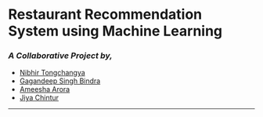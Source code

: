# Restaurant Recommendation System using Machine Learning

### _A Collaborative Project by,_ 

- [Nibhir Tongchangya](https://github.com/nibton) 
- [Gagandeep Singh Bindra](https://github.com/gagandeep00)
- [Ameesha Arora](https://github.com/ameesha26)
- [Jiya Chintur](https://github.com/jiyac) 
---
